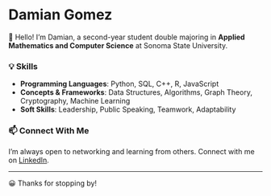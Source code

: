 # Damian Gomez

👋 Hello! I’m Damian, a second-year student double majoring in **Applied Mathematics and Computer Science** at Sonoma State University.

### 💡 Skills
- **Programming Languages**: Python, SQL, C++, R, JavaScript
- **Concepts & Frameworks**: Data Structures, Algorithms, Graph Theory, Cryptography, Machine Learning
- **Soft Skills**: Leadership, Public Speaking, Teamwork, Adaptability


### 📫 Connect With Me
I’m always open to networking and learning from others. Connect with me on [LinkedIn](https://www.linkedin.com/in/damian-gomez-28254a336/).

---

😀 Thanks for stopping by! 
